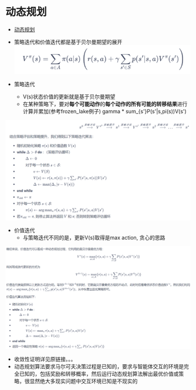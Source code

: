 # 动态规划

* [动态规划](https://hrl.boyuai.com/chapter/1/%E5%8A%A8%E6%80%81%E8%A7%84%E5%88%92%E7%AE%97%E6%B3%95/)
* 策略迭代和价值迭代都是基于贝尔曼期望的展开
![贝尔曼期望方程](img/bellman-expectation.png)

* 策略迭代
  * V(s)状态价值的更新就是基于贝尔曼期望
  * 在某种策略下，要对**每个可能动作**的**每个动作的所有可能的转移结果**进行计算并累加(参考frozen_lake例子) gamma * sum_{s'}P(s'|s,pi(s))V(s')

![策略迭代](img/policy_iteration.png)

* 价值迭代
  * 与策略迭代不同的是，更新V(s)取得是max action, 贪心的思路

![价值迭代](img/value_iteration.png)

* 收敛性证明详见原链接。。。
* 动态规划算法要求马尔可夫决策过程是已知的，要求与智能体交互的环境是完全已知的，包括奖励和转移概率，然后运行动态规划算法解出最优价值或策略，很显然绝大多现实问题中交互环境已知是不现实的
